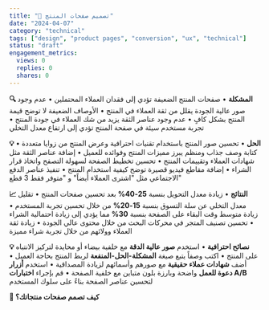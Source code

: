```yaml
---
title: "🎨 تصميم صفحات المنتج"
date: "2024-04-07"
category: "technical"
tags: ["design", "product pages", "conversion", "ux", "technical"]
status: "draft"
engagement_metrics:
  views: 0
  replies: 0
  shares: 0
---
```


**🔍 المشكلة**
• صفحات المنتج الضعيفة تؤدي إلى فقدان العملاء المحتملين
• عدم وجود صور عالية الجودة يقلل من ثقة العملاء في المنتج
• الأوصاف الضعيفة لا توضح قيمة المنتج بشكل كافٍ
• عدم وجود عناصر الثقة يزيد من شك العملاء في جودة المنتج
• تجربة مستخدم سيئة في صفحة المنتج تؤدي إلى ارتفاع معدل التخلي

**💡 الحل**
• تحسين صور المنتج باستخدام تقنيات احترافية وعرض المنتج من زوايا متعددة
• كتابة وصف جذاب ومنظم يبرز مميزات المنتج وفوائده للعميل
• إضافة عناصر الثقة مثل شهادات العملاء وتقييمات المنتج
• تحسين تخطيط الصفحة لسهولة التصفح واتخاذ قرار الشراء
• إضافة مقاطع فيديو قصيرة توضح كيفية استخدام المنتج
• تنفيذ عناصر الدفع الاجتماعي مثل "اشترى العملاء أيضاً" و "متوفر فقط 3 قطع"

**📈 النتائج**
• زيادة معدل التحويل بنسبة **25-40%** بعد تحسين صفحات المنتج
• تقليل معدل التخلي عن سلة التسوق بنسبة **15-20%** من خلال تحسين تجربة المستخدم
• زيادة متوسط وقت البقاء على الصفحة بنسبة **30%** مما يؤدي إلى زيادة احتمالية الشراء
• تحسين تصنيف المتجر في محركات البحث من خلال محتوى عالي الجودة
• زيادة ثقة العملاء وولائهم من خلال تجربة شراء مميزة

**💡 نصائح احترافية**
• استخدم **صور عالية الدقة** مع خلفية بيضاء أو محايدة لتركيز الانتباه على المنتج
• اكتب وصفاً يتبع صيغة **المشكلة-الحل-المنفعة** لربط المنتج بحاجة العميل
• أضف **شهادات عملاء حقيقية** مع صورهم وأسمائهم لزيادة المصداقية
• استخدم **أزرار دعوة للعمل** واضحة وبارزة بلون متباين مع خلفية الصفحة
• قم بإجراء **اختبارات A/B** لتحسين عناصر الصفحة بناءً على سلوك المستخدم

**💭 كيف تصمم صفحات منتجاتك؟**
